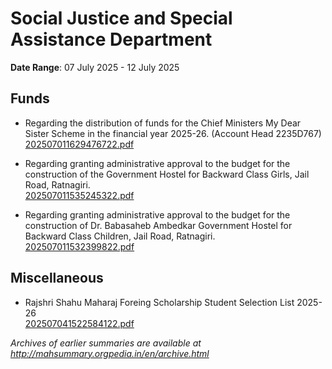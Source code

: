 # Social Justice and Special Assistance Department

**Date Range**: 07 July 2025 - 12 July 2025


## Funds
- Regarding the distribution of funds for the Chief Ministers My Dear Sister Scheme in the financial year 2025-26. (Account Head 2235D767)\
  [202507011629476722.pdf](https://gr.maharashtra.gov.in/Site/Upload/Government%20Resolutions/English/202507011629476722.pdf)

- Regarding granting administrative approval to the budget for the construction of the Government Hostel for Backward Class Girls, Jail Road, Ratnagiri.\
  [202507011535245322.pdf](https://gr.maharashtra.gov.in/Site/Upload/Government%20Resolutions/English/202507011535245322.pdf)

- Regarding granting administrative approval to the budget for the construction of Dr. Babasaheb Ambedkar Government Hostel for Backward Class Children, Jail Road, Ratnagiri.\
  [202507011532399822.pdf](https://gr.maharashtra.gov.in/Site/Upload/Government%20Resolutions/English/202507011532399822.pdf)

## Miscellaneous
- Rajshri Shahu Maharaj Foreing Scholarship Student Selection List 2025-26\
  [202507041522584122.pdf](https://gr.maharashtra.gov.in/Site/Upload/Government%20Resolutions/English/202507041522584122.pdf)


*Archives of earlier summaries are available at http://mahsummary.orgpedia.in/en/archive.html*